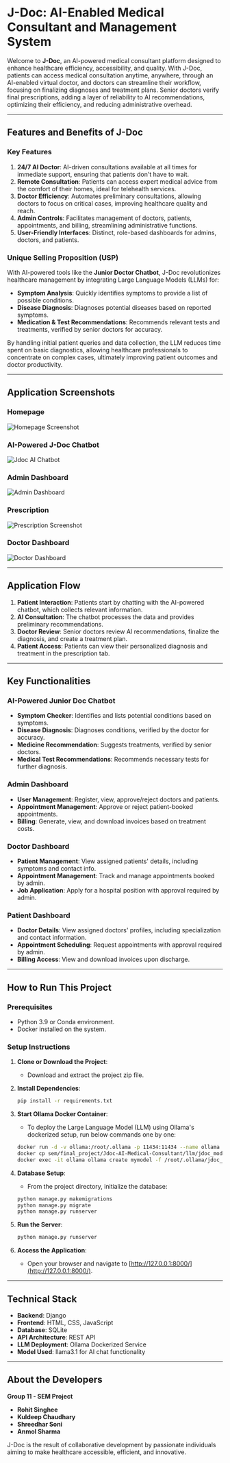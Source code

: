 # J-Doc: AI-Enabled Medical Consultant and Management System

Welcome to **J-Doc**, an AI-powered medical consultant platform designed to enhance healthcare efficiency, accessibility, and quality. With J-Doc, patients can access medical consultation anytime, anywhere, through an AI-enabled virtual doctor, and doctors can streamline their workflow, focusing on finalizing diagnoses and treatment plans. Senior doctors verify final prescriptions, adding a layer of reliability to AI recommendations, optimizing their efficiency, and reducing administrative overhead.

---

## Features and Benefits of J-Doc

### **Key Features**
1. **24/7 AI Doctor**: AI-driven consultations available at all times for immediate support, ensuring that patients don't have to wait.
2. **Remote Consultation**: Patients can access expert medical advice from the comfort of their homes, ideal for telehealth services.
3. **Doctor Efficiency**: Automates preliminary consultations, allowing doctors to focus on critical cases, improving healthcare quality and reach.
4. **Admin Controls**: Facilitates management of doctors, patients, appointments, and billing, streamlining administrative functions.
5. **User-Friendly Interfaces**: Distinct, role-based dashboards for admins, doctors, and patients.

### **Unique Selling Proposition (USP)**
With AI-powered tools like the **Junior Doctor Chatbot**, J-Doc revolutionizes healthcare management by integrating Large Language Models (LLMs) for:
- **Symptom Analysis**: Quickly identifies symptoms to provide a list of possible conditions.
- **Disease Diagnosis**: Diagnoses potential diseases based on reported symptoms.
- **Medication & Test Recommendations**: Recommends relevant tests and treatments, verified by senior doctors for accuracy.

By handling initial patient queries and data collection, the LLM reduces time spent on basic diagnostics, allowing healthcare professionals to concentrate on complex cases, ultimately improving patient outcomes and doctor productivity.

---

## Application Screenshots

### Homepage
![Homepage Screenshot](static/screenshots/dashboard.png)

### AI-Powered J-Doc Chatbot
![Jdoc AI Chatbot](static/screenshots/ai_doctor_chat.png)

### Admin Dashboard
![Admin Dashboard](static/screenshots/admin_dashboard.png)

### Prescription
![Prescription Screenshot](static/screenshots/prescription.png)

### Doctor Dashboard
![Doctor Dashboard](static/screenshots/doctor_dashboard.png)

---

## Application Flow

1. **Patient Interaction**: Patients start by chatting with the AI-powered chatbot, which collects relevant information.
2. **AI Consultation**: The chatbot processes the data and provides preliminary recommendations.
3. **Doctor Review**: Senior doctors review AI recommendations, finalize the diagnosis, and create a treatment plan.
4. **Patient Access**: Patients can view their personalized diagnosis and treatment in the prescription tab.

---

## Key Functionalities

### **AI-Powered Junior Doc Chatbot**
- **Symptom Checker**: Identifies and lists potential conditions based on symptoms.
- **Disease Diagnosis**: Diagnoses conditions, verified by the doctor for accuracy.
- **Medicine Recommendation**: Suggests treatments, verified by senior doctors.
- **Medical Test Recommendations**: Recommends necessary tests for further diagnosis.

### **Admin Dashboard**
- **User Management**: Register, view, approve/reject doctors and patients.
- **Appointment Management**: Approve or reject patient-booked appointments.
- **Billing**: Generate, view, and download invoices based on treatment costs.

### **Doctor Dashboard**
- **Patient Management**: View assigned patients' details, including symptoms and contact info.
- **Appointment Management**: Track and manage appointments booked by admin.
- **Job Application**: Apply for a hospital position with approval required by admin.

### **Patient Dashboard**
- **Doctor Details**: View assigned doctors' profiles, including specialization and contact information.
- **Appointment Scheduling**: Request appointments with approval required by admin.
- **Billing Access**: View and download invoices upon discharge.

---

## How to Run This Project

### **Prerequisites**
- Python 3.9 or Conda environment.
- Docker installed on the system.

### **Setup Instructions**
1. **Clone or Download the Project**:
   - Download and extract the project zip file.

2. **Install Dependencies**:
   ```bash
   pip install -r requirements.txt
   ```

3. **Start Ollama Docker Container**:
   - To deploy the Large Language Model (LLM) using Ollama's dockerized setup, run below commands one by one:
   ```bash
   docker run -d -v ollama:/root/.ollama -p 11434:11434 --name ollama ollama/ollama
   docker cp sem/final_project/Jdoc-AI-Medical-Consultant/llm/jdoc_modelfile ollama:/root/.ollama/
   docker exec -it ollama ollama create mymodel -f /root/.ollama/jdoc_modelfile
   ```

4. **Database Setup**:
   - From the project directory, initialize the database:
   ```bash
   python manage.py makemigrations
   python manage.py migrate
   python manage.py runserver
   ```

5. **Run the Server**:
   ```bash
   python manage.py runserver
   ```

6. **Access the Application**:
   - Open your browser and navigate to [http://127.0.0.1:8000/](http://127.0.0.1:8000/).

---

## Technical Stack

- **Backend**: Django
- **Frontend**: HTML, CSS, JavaScript
- **Database**: SQLite
- **API Architecture**: REST API
- **LLM Deployment**: Ollama Dockerized Service
- **Model Used**: llama3.1 for AI chat functionality

---

## About the Developers

**Group 11 - SEM Project**  
- **Rohit Singhee**
- **Kuldeep Chaudhary**
- **Shreedhar Soni**
- **Anmol Sharma**

J-Doc is the result of collaborative development by passionate individuals aiming to make healthcare accessible, efficient, and innovative.